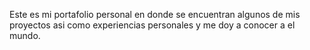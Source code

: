 Este es mi portafolio personal en donde se encuentran algunos de mis proyectos asi como experiencias personales y me doy a conocer a el mundo.

